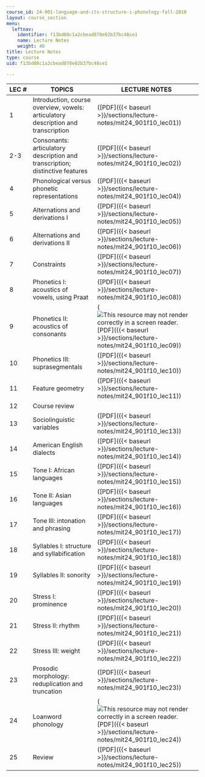 ```yaml
---
course_id: 24-901-language-and-its-structure-i-phonology-fall-2010
layout: course_section
menu:
  leftnav:
    identifier: f13bd08c1a2cbead070e02b37bc48ce1
    name: Lecture Notes
    weight: 40
title: Lecture Notes
type: course
uid: f13bd08c1a2cbead070e02b37bc48ce1

---
```


| LEC # | TOPICS | LECTURE NOTES |
| --- | --- | --- |
| 1 | Introduction, course overview, vowels: articulatory description and transcription | ([PDF]({{< baseurl >}}/sections/lecture-notes/mit24_901f10_lec01)) |
| 2-3 | Consonants: articulatory description and transcription; distinctive features | ([PDF]({{< baseurl >}}/sections/lecture-notes/mit24_901f10_lec02)) |
| 4 | Phonological versus phonetic representations | ([PDF]({{< baseurl >}}/sections/lecture-notes/mit24_901f10_lec04)) |
| 5 | Alternations and derivations I | ([PDF]({{< baseurl >}}/sections/lecture-notes/mit24_901f10_lec05)) |
| 6 | Alternations and derivations II | ([PDF]({{< baseurl >}}/sections/lecture-notes/mit24_901f10_lec06)) |
| 7 | Constraints | ([PDF]({{< baseurl >}}/sections/lecture-notes/mit24_901f10_lec07)) |
| 8 | Phonetics I: acoustics of vowels, using Praat | ([PDF]({{< baseurl >}}/sections/lecture-notes/mit24_901f10_lec08)) |
| 9 | Phonetics II: acoustics of consonants | (![This resource may not render correctly in a screen reader.](/images/inacessible.gif)[PDF]({{< baseurl >}}/sections/lecture-notes/mit24_901f10_lec09)) |
| 10 | Phonetics III: suprasegmentals | ([PDF]({{< baseurl >}}/sections/lecture-notes/mit24_901f10_lec10)) |
| 11 | Feature geometry | ([PDF]({{< baseurl >}}/sections/lecture-notes/mit24_901f10_lec11)) |
| 12 | Course review | &nbsp; |
| 13 | Sociolinguistic variables | ([PDF]({{< baseurl >}}/sections/lecture-notes/mit24_901f10_lec13)) |
| 14 | American English dialects | ([PDF]({{< baseurl >}}/sections/lecture-notes/mit24_901f10_lec14)) |
| 15 | Tone I: African languages | ([PDF]({{< baseurl >}}/sections/lecture-notes/mit24_901f10_lec15)) |
| 16 | Tone II: Asian languages | ([PDF]({{< baseurl >}}/sections/lecture-notes/mit24_901f10_lec16)) |
| 17 | Tone III: intonation and phrasing | ([PDF]({{< baseurl >}}/sections/lecture-notes/mit24_901f10_lec17)) |
| 18 | Syllables I: structure and syllabification | ([PDF]({{< baseurl >}}/sections/lecture-notes/mit24_901f10_lec18)) |
| 19 | Syllables II: sonority | ([PDF]({{< baseurl >}}/sections/lecture-notes/mit24_901f10_lec19)) |
| 20 | Stress I: prominence | ([PDF]({{< baseurl >}}/sections/lecture-notes/mit24_901f10_lec20)) |
| 21 | Stress II: rhythm | ([PDF]({{< baseurl >}}/sections/lecture-notes/mit24_901f10_lec21)) |
| 22 | Stress III: weight | ([PDF]({{< baseurl >}}/sections/lecture-notes/mit24_901f10_lec22)) |
| 23 | Prosodic morphology: reduplication and truncation | ([PDF]({{< baseurl >}}/sections/lecture-notes/mit24_901f10_lec23)) |
| 24 | Loanword phonology | (![This resource may not render correctly in a screen reader.](/images/inacessible.gif)[PDF]({{< baseurl >}}/sections/lecture-notes/mit24_901f10_lec24)) |
| 25 | Review | ([PDF]({{< baseurl >}}/sections/lecture-notes/mit24_901f10_lec25))